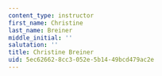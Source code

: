 ```yaml
---
content_type: instructor
first_name: Christine
last_name: Breiner
middle_initial: ''
salutation: ''
title: Christine Breiner
uid: 5ec62662-8cc3-052e-5b14-49bcd479ac2e
---
```

